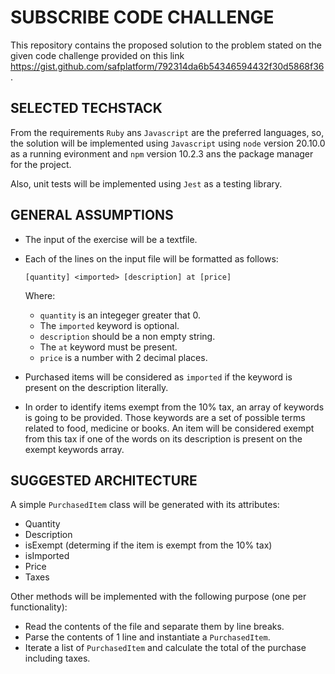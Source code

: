 # SUBSCRIBE CODE CHALLENGE
This repository contains the proposed solution to the problem stated on the given code challenge provided on this link https://gist.github.com/safplatform/792314da6b54346594432f30d5868f36.


## SELECTED TECHSTACK
From the requirements `Ruby` ans `Javascript` are the preferred languages, so, the solution will be implemented using `Javascript` using `node` version 20.10.0 as a running evironment and `npm` version 10.2.3 ans the package manager for the project.

Also, unit tests will be implemented using `Jest` as a testing library.

## GENERAL ASSUMPTIONS
- The input of the exercise will be a textfile.
- Each of the lines on the input file will be formatted as follows:

  ```[quantity] <imported> [description] at [price]```

  Where:

  - `quantity` is an integeger greater that 0.
  - The `imported` keyword is optional.
  - `description` should be a non empty string.
  - The `at` keyword must be present.
  - `price` is a number with 2 decimal places.

- Purchased items will be considered as `imported` if the keyword is present on the description literally.
- In order to identify items exempt from the 10% tax, an array of keywords is going to be provided. Those keywords are a set of possible terms related to food, medicine or books. An item will be considered exempt from this tax if one of the words on its description is present on the exempt keywords array.

## SUGGESTED ARCHITECTURE
A simple `PurchasedItem` class will be generated with its attributes:

- Quantity
- Description
- isExempt (determing if the item is exempt from the 10% tax)
- isImported
- Price
- Taxes

Other methods will be implemented with the following purpose (one per functionality):

- Read the contents of the file and separate them by line breaks.
- Parse the contents of 1 line and instantiate a `PurchasedItem`.
- Iterate a list of `PurchasedItem` and calculate the total of the purchase including taxes.